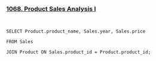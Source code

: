 
### [1068. Product Sales Analysis I](https://leetcode.com/problems/product-sales-analysis-i/)

```mysql
  

SELECT Product.product_name, Sales.year, Sales.price

FROM Sales

JOIN Product ON Sales.product_id = Product.product_id;

```

